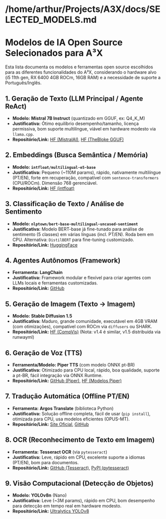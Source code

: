 # /home/arthur/Projects/A3X/docs/SELECTED_MODELS.md
# Modelos de IA Open Source Selecionados para A³X

Esta lista documenta os modelos e ferramentas open source escolhidos para as diferentes funcionalidades do A³X, considerando o hardware alvo (i5 11th gen, RX 6400 4GB ROCm, 16GB RAM) e a necessidade de suporte a Português/Inglês.

## 1. Geração de Texto (LLM Principal / Agente ReAct)
*   **Modelo:** **Mistral 7B Instruct** (quantizado em GGUF, ex: Q4_K_M)
*   **Justificativa:** Ótimo equilíbrio desempenho/tamanho, licença permissiva, bom suporte multilíngue, viável em hardware modesto via `llama.cpp`.
*   **Repositório/Link:** [HF (MistralAI)](https://huggingface.co/mistralai/Mistral-7B-Instruct-v0.1), [HF (TheBloke GGUF)](https://huggingface.co/TheBloke/Mistral-7B-Instruct-v0.1-GGUF)

## 2. Embeddings (Busca Semântica / Memória)
*   **Modelo:** **`intfloat/multilingual-e5-base`**
*   **Justificativa:** Pequeno (~110M params), rápido, nativamente multilíngue (PT/EN), forte em recuperação, compatível com `sentence-transformers` (CPU/ROCm). Dimensão 768 gerenciável.
*   **Repositório/Link:** [HF (intfloat)](https://huggingface.co/intfloat/multilingual-e5-base)

## 3. Classificação de Texto / Análise de Sentimento
*   **Modelo:** **`nlptown/bert-base-multilingual-uncased-sentiment`**
*   **Justificativa:** Modelo BERT-base já fine-tunado para análise de sentimento (5 classes) em várias línguas (incl. PT/EN). Roda bem em CPU. Alternativa: `DistilBERT` para fine-tuning customizado.
*   **Repositório/Link:** [HuggingFace](https://huggingface.co/nlptown/bert-base-multilingual-uncased-sentiment)

## 4. Agentes Autônomos (Framework)
*   **Ferramenta:** **LangChain**
*   **Justificativa:** Framework modular e flexível para criar agentes com LLMs locais e ferramentas customizadas.
*   **Repositório/Link:** [GitHub](https://github.com/hwchase17/langchain)

## 5. Geração de Imagem (Texto -> Imagem)
*   **Modelo:** **Stable Diffusion 1.5**
*   **Justificativa:** Maduro, grande comunidade, executável em 4GB VRAM (com otimizações), compatível com ROCm via `diffusers` ou SHARK.
*   **Repositório/Link:** [HF (CompVis)](https://huggingface.co/runwayml/stable-diffusion-v1-5) (Nota: v1.4 é similar, v1.5 distribuída via runwayml)

## 6. Geração de Voz (TTS)
*   **Ferramenta/Modelo:** **Piper TTS** (com modelo ONNX pt-BR)
*   **Justificativa:** Otimizado para CPU local, rápido, boa qualidade, suporte a pt-BR, fácil integração via ONNX Runtime.
*   **Repositório/Link:** [GitHub (Piper)](https://github.com/rhasspy/piper), [HF (Modelos Piper)](https://huggingface.co/rhasspy/piper-voices/tree/main)

## 7. Tradução Automática (Offline PT/EN)
*   **Ferramenta:** **Argos Translate** (biblioteca Python)
*   **Justificativa:** Solução offline completa, fácil de usar (`pip install`), otimizada para CPU, usa modelos eficientes (OPUS-MT).
*   **Repositório/Link:** [Site Oficial](https://www.argosopentech.com/), [GitHub](https://github.com/argosopentech/argos-translate)

## 8. OCR (Reconhecimento de Texto em Imagem)
*   **Ferramenta:** **Tesseract OCR** (via `pytesseract`)
*   **Justificativa:** Leve, rápido em CPU, excelente suporte a idiomas (PT/EN), bom para documentos.
*   **Repositório/Link:** [GitHub (Tesseract)](https://github.com/tesseract-ocr/tesseract), [PyPI (pytesseract)](https://pypi.org/project/pytesseract/)

## 9. Visão Computacional (Detecção de Objetos)
*   **Modelo:** **YOLOv8n** (Nano)
*   **Justificativa:** Leve (~3M params), rápido em CPU, bom desempenho para detecção em tempo real em hardware modesto.
*   **Repositório/Link:** [Ultralytics YOLOv8](https://github.com/ultralytics/ultralytics)
